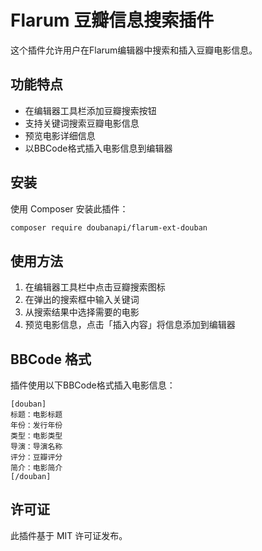 # Flarum 豆瓣信息搜索插件

这个插件允许用户在Flarum编辑器中搜索和插入豆瓣电影信息。

## 功能特点

- 在编辑器工具栏添加豆瓣搜索按钮
- 支持关键词搜索豆瓣电影信息
- 预览电影详细信息
- 以BBCode格式插入电影信息到编辑器

## 安装

使用 Composer 安装此插件：

```bash
composer require doubanapi/flarum-ext-douban
```

## 使用方法

1. 在编辑器工具栏中点击豆瓣搜索图标
2. 在弹出的搜索框中输入关键词
3. 从搜索结果中选择需要的电影
4. 预览电影信息，点击「插入内容」将信息添加到编辑器

## BBCode 格式

插件使用以下BBCode格式插入电影信息：

```
[douban]
标题：电影标题
年份：发行年份
类型：电影类型
导演：导演名称
评分：豆瓣评分
简介：电影简介
[/douban]
```

## 许可证

此插件基于 MIT 许可证发布。